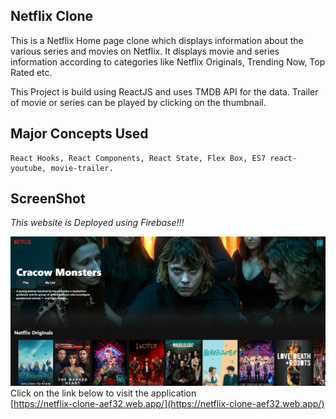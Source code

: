 ## Netflix Clone
  This is a Netflix Home page clone which displays information about the various series and movies on Netflix. It displays movie and series information according to categories like Netflix Originals, Trending Now, Top Rated etc.

 This Project is build using ReactJS and uses TMDB API for the data. Trailer of movie or series can be played by clicking on the thumbnail. 


  ## Major Concepts Used
   ``` 
   React Hooks, React Components, React State, Flex Box, ES7 react-youtube, movie-trailer.
   ```
  <h2>ScreenShot</h2>
  <i>This website is Deployed using Firebase!!!</i>
  
  ![image](Netflix-clone.png)
  Click on the link below to visit the application</br>
   [https://netflix-clone-aef32.web.app/](https://netflix-clone-aef32.web.app/)

